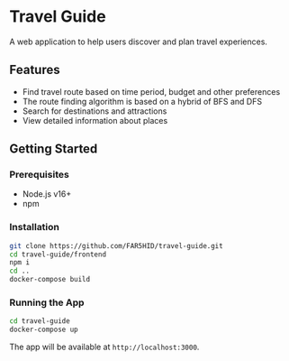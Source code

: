 # Travel Guide

A web application to help users discover and plan travel experiences.

## Features

- Find travel route based on time period, budget and other preferences
- The route finding algorithm is based on a hybrid of BFS and DFS
- Search for destinations and attractions
- View detailed information about places

## Getting Started

### Prerequisites

- Node.js v16+
- npm

### Installation

```bash
git clone https://github.com/FAR5HID/travel-guide.git
cd travel-guide/frontend
npm i
cd ..
docker-compose build
```

### Running the App

```bash
cd travel-guide
docker-compose up
```

The app will be available at `http://localhost:3000`.

